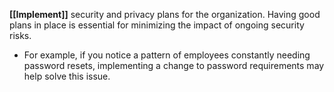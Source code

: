 **[[Implement]]** security and privacy plans for the organization. Having good plans in place is essential for minimizing the impact of ongoing security risks.
   - For example, if you notice a pattern of employees constantly needing password resets, implementing a change to password requirements may help solve this issue.